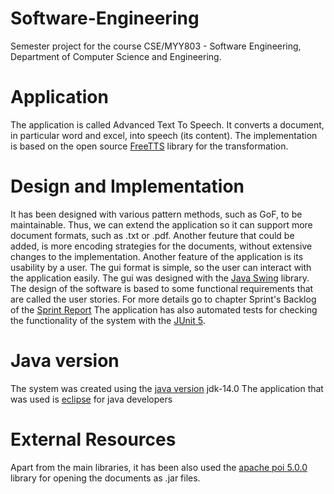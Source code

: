 # Software-Engineering

Semester project for the course CSE/MYY803 - Software Engineering, Department of Computer Science and Engineering.

# Application

The application is called Advanced Text To Speech. It converts a document, in particular word and excel, into speech (its content). The implementation is based on the open source [FreeTTS](https://freetts.sourceforge.io/) library for the transformation.

# Design and Implementation

It has been designed with various pattern methods, such as GoF, to be maintainable. Thus, we can extend the application so it can support more document formats, such as .txt or .pdf. Another feuture that could be added, is more encoding strategies for the documents, without extensive changes to the implementation.
Another feature of the application is its usability by a user. The gui format is simple, so the user can interact with the application easily. The gui was designed with the [Java Swing](https://docs.oracle.com/javase/tutorial/uiswing/) library.
The design of the software is based to some functional requirements that are called the user stories. For more details go to chapter Sprint's Backlog of the [Sprint Report](https://github.com/GeoKrom/Software-Engineering-course/blob/main/SprintReport.pdf)
The application has also automated tests for checking the functionality of the system with the [JUnit 5](https://junit.org/junit5/).

# Java version
The system was created using the [java version](https://www.oracle.com/java/technologies/javase/jdk14-archive-downloads.html) jdk-14.0
The application that was used is [eclipse](https://www.eclipse.org/downloads/) for java developers

# External Resources
Apart from the main libraries, it has been also used the [apache poi 5.0.0](https://poi.apache.org/) library for opening the documents as .jar files.
